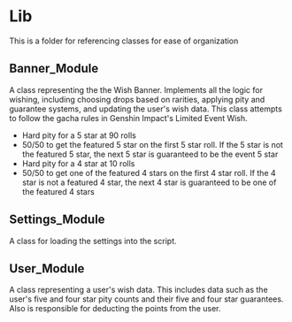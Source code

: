 # Lib
This is a folder for referencing classes for ease of organization

## Banner_Module
A class representing the the Wish Banner. Implements all the logic for wishing, including choosing drops based on rarities, applying pity and guarantee systems, and updating the user's wish data. This class attempts to follow the gacha rules in Genshin Impact's Limited Event Wish. 
- Hard pity for a 5 star at 90 rolls
- 50/50 to get the featured 5 star on the first 5 star roll. If the 5 star is not the featured 5 star, the next 5 star is guaranteed to be the event 5 star
- Hard pity for a 4 star at 10 rolls
- 50/50 to get one of the featured 4 stars on the first 4 star roll. If the 4 star is not a featured 4 star, the next 4 star is guaranteed to be one of the featured 4 stars

## Settings_Module
A class for loading the settings into the script.

## User_Module
A class representing a user's wish data. This includes data such as the user's five and four star pity counts and their five and four star guarantees. Also is responsible for deducting the points from the user. 